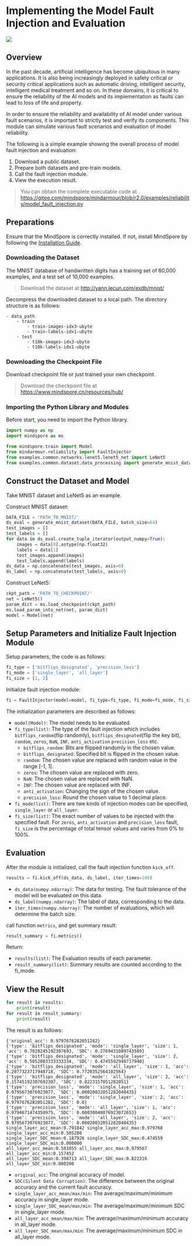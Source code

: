 # Implementing the Model Fault Injection and Evaluation

<a href="https://gitee.com/mindspore/docs/blob/r2.0/docs/mindarmour/docs/source_en/fault_injection.md" target="_blank"><img src="https://mindspore-website.obs.cn-north-4.myhuaweicloud.com/website-images/r2.0/resource/_static/logo_source_en.png"></a>

## Overview

In the past decade, artificial intelligence has become ubiquitous in many applications.
It is also being increasingly deployed in safety critical or security critical applications
such as automatic driving, intelligent security, intelligent medical treatment and so on.
In these domains, it is critical to ensure the reliability of the AI models and its
implementation as faults can lead to loss of life and property.

In order to ensure the reliability and availability of AI model under various fault scenarios,
it is important to strictly test and verify its components.
This module can simulate various fault scenarios and evaluation of model reliability.

The following is a simple example showing the overall process of model fault injection and evaluation:

1. Download a public dataset.
2. Prepare both datasets and pre-train models.
3. Call the fault injection module.
4. View the execution result.

> You can obtain the complete executable code at <https://gitee.com/mindspore/mindarmour/blob/r2.0/examples/reliability/model_fault_injection.py>

## Preparations

Ensure that the MindSpore is correctly installed. If not, install MindSpore by following the [Installation Guide](https://www.mindspore.cn/install/en).

### Downloading the Dataset

The MNIST database of handwritten digits has a training set of 60,000 examples, and a test set of 10,000 examples.
> Download the dataset at <http://yann.lecun.com/exdb/mnist/>

Decompress the downloaded dataset to a local path. The directory structure is as follows:

```text
- data_path
    - train
        - train-images-idx3-ubyte
        - train-labels-idx1-ubyte
    - test
        - t10k-images-idx3-ubyte
        - t10k-labels-idx1-ubyte
```

### Downloading the Checkpoint File

Download checkpoint file or just trained your own checkpoint.
> Download the checkpoint file at <https://www.mindspore.cn/resources/hub/>

### Importing the Python Library and Modules

Before start, you need to import the Python library.

```python
import numpy as np
import mindspore as ms

from mindspore.train import Model
from mindarmour.reliability import FaultInjector
from examples.common.networks.lenet5.lenet5_net import LeNet5
from examples.common.dataset.data_processing import generate_mnist_dataset
```

## Construct the Dataset and Model

Take MNIST dataset and LeNet5 as an example.

Construct MNIST dataset:

```python
DATA_FILE = 'PATH_TO_MNIST/'
ds_eval = generate_mnist_dataset(DATA_FILE, batch_size=64)
test_images = []
test_labels = []
for data in ds_eval.create_tuple_iterator(output_numpy=True):
    images = data[0].astype(np.float32)
    labels = data[1]
    test_images.append(images)
    test_labels.append(labels)
ds_data = np.concatenate(test_images, axis=0)
ds_label = np.concatenate(test_labels, axis=0)
```

Construct LeNet5:

```python
ckpt_path = 'PATH_TO_CHECKPOINT/'
net = LeNet5()
param_dict = ms.load_checkpoint(ckpt_path)
ms.load_param_into_net(net, param_dict)
model = Model(net)
```

## Setup Parameters and Initialize Fault Injection Module

Setup parameters, the code is as follows:

```python
fi_type = ['bitflips_designated', 'precision_loss']
fi_mode = ['single_layer', 'all_layer']
fi_size = [1, 2]
```

Initialize fault injection module:

```python
fi = FaultInjector(model=model, fi_type=fi_type, fi_mode=fi_mode, fi_size=fi_size)
```

The initialization parameters are described as follows:

- `model(Model)`: The model needs to be evaluated.
- `fi_type(list)`: The type of the fault injection which includes `bitflips_random`(flip randomly),
            `bitflips_designated`(flip the key bit), `random`, `zeros`, `NaN`, `INF`, `anti_activation` `precision_loss` etc.
    - `bitflips_random`: Bits are flipped randomly in the chosen value.
    - `bitflips_designated`: Specified bit is flipped in the chosen value.
    - `random`: The chosen value are replaced with random value in the range [-1, 1].
    - `zeros`: The chosen value are replaced with zero.
    - `NaN`: The chosen value are replaced with NaN.
    - `INF`: The chosen value are replaced with INF.
    - `anti_activation`: Changing the sign of the chosen value.
    - `precision_loss`: Round the chosen value to 1 decimal place.
- `fi_mode(list)`: There are twe kinds of injection modes can be specified, `single_layer` or `all_layer`.
- `fi_size(list)`: The exact number of values to be injected with the specified fault. For `zeros`, `anti_activation` and `precision_loss` fault, `fi_size` is the percentage of total tensor values and varies from 0% to 100%.

## Evaluation

After the module is initialized, call the fault injection function `kick_off`.

```python
results = fi.kick_off(ds_data, ds_label, iter_times=100)
```

- `ds_data(numpy.ndarray)`: The data for testing. The fault tolerance of the model will be evaluated on this data.
- `ds_label(numpy.ndarray)`: The label of data, corresponding to the data.
- `iter_times(numpy.ndarray)`: The number of evaluations, which will determine the batch size.

call function `metrics`, and get summary result:

```python
result_summary = fi.metrics()
```

Return:

- `results(list)`: The Evaluation results of each parameter.
- `result_summary(list)`: Summary results are counted according to the fi_mode.

## View the Result

```python
for result in results:
    print(result)
for result in result_summary:
    print(result)
```

The result is as follows:

```text
{'original_acc': 0.9797676282051282}
{'type': 'bitflips_designated', 'mode': 'single_layer', 'size': 1, 'acc': 0.7028245192307693, 'SDC': 0.2769431089743589}
{'type': 'bitflips_designated', 'mode': 'single_layer', 'size': 2, 'acc': 0.5052083333333334, 'SDC': 0.4745592948717948}
{'type': 'bitflips_designated', 'mode': 'all_layer', 'size': 1, 'acc': 0.2077323717948718, 'SDC': 0.7720352564102564}
{'type': 'bitflips_designated', 'mode': 'all_layer', 'size': 2, 'acc': 0.15745192307692307, 'SDC': 0.8223157051282051}
{'type': 'precision_loss', 'mode': 'single_layer', 'size': 1, 'acc': 0.9795673076923077, 'SDC': 0.00020032051282048435}
{'type': 'precision_loss', 'mode': 'single_layer', 'size': 2, 'acc': 0.9797676282051282, 'SDC': 0.0}
{'type': 'precision_loss', 'mode': 'all_layer', 'size': 1, 'acc': 0.9794671474358975, 'SDC': 0.00030048076923072653}
{'type': 'precision_loss', 'mode': 'all_layer', 'size': 2, 'acc': 0.9795673076923077, 'SDC': 0.00020032051282048435}
single_layer_acc_mean:0.791842 single_layer_acc_max:0.979768 single_layer_acc_min:0.505208
single_layer_SDC_mean:0.187926 single_layer_SDC_max:0.474559 single_layer_SDC_min:0.000000
all_layer_acc_mean:0.581055 all_layer_acc_max:0.979567 all_layer_acc_min:0.157452
all_layer_SDC_mean:0.398713 all_layer_SDC_max:0.822316 all_layer_SDC_min:0.000200
```

- `original_acc`: The original accuracy of model.
- `SDC(Silent Data Corruption)`: The difference between the original accuracy and the current fault accuracy.
- `single_layer_acc_mean/max/min`: The average/maximum/minimum accuracy in single_layer mode.
- `single_layer_SDC_mean/max/min`: The average/maximum/minimum SDC in single_layer mode.
- `all_layer_acc_mean/max/min`: The average/maximum/minimum accuracy in all_layer mode.
- `all_layer_SDC_mean/max/min`: The average/maximum/minimum SDC in all_layer mode.